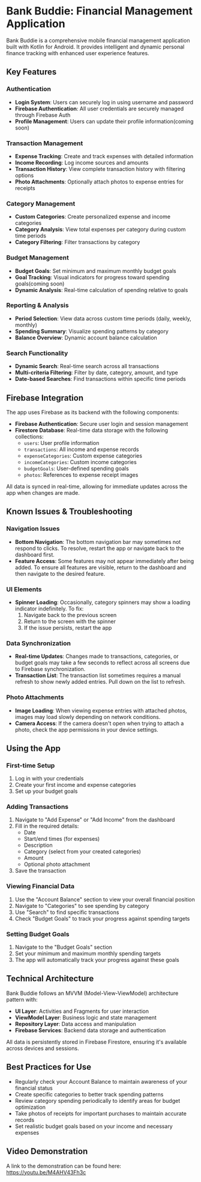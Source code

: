 # Bank Buddie: Financial Management Application

Bank Buddie is a comprehensive mobile financial management application built with Kotlin for Android. It provides intelligent and dynamic personal finance tracking with enhanced user experience features.

## Key Features

### Authentication
- **Login System**: Users can securely log in using username and password
- **Firebase Authentication**: All user credentials are securely managed through Firebase Auth
- **Profile Management**: Users can update their profile information(coming soon)

### Transaction Management
- **Expense Tracking**: Create and track expenses with detailed information
- **Income Recording**: Log income sources and amounts
- **Transaction History**: View complete transaction history with filtering options
- **Photo Attachments**: Optionally attach photos to expense entries for receipts

### Category Management
- **Custom Categories**: Create personalized expense and income categories
- **Category Analysis**: View total expenses per category during custom time periods
- **Category Filtering**: Filter transactions by category

### Budget Management
- **Budget Goals**: Set minimum and maximum monthly budget goals
- **Goal Tracking**: Visual indicators for progress toward spending goals(coming soon)
- **Dynamic Analysis**: Real-time calculation of spending relative to goals

### Reporting & Analysis
- **Period Selection**: View data across custom time periods (daily, weekly, monthly)
- **Spending Summary**: Visualize spending patterns by category
- **Balance Overview**: Dynamic account balance calculation

### Search Functionality
- **Dynamic Search**: Real-time search across all transactions
- **Multi-criteria Filtering**: Filter by date, category, amount, and type
- **Date-based Searches**: Find transactions within specific time periods

## Firebase Integration

The app uses Firebase as its backend with the following components:

- **Firebase Authentication**: Secure user login and session management
- **Firestore Database**: Real-time data storage with the following collections:
  - `users`: User profile information
  - `transactions`: All income and expense records
  - `expenseCategories`: Custom expense categories
  - `incomeCategories`: Custom income categories
  - `budgetGoals`: User-defined spending goals
  - `photos`: References to expense receipt images

All data is synced in real-time, allowing for immediate updates across the app when changes are made.

## Known Issues & Troubleshooting

### Navigation Issues
- **Bottom Navigation**: The bottom navigation bar may sometimes not respond to clicks. To resolve, restart the app or navigate back to the dashboard first.
- **Feature Access**: Some features may not appear immediately after being added. To ensure all features are visible, return to the dashboard and then navigate to the desired feature.

### UI Elements
- **Spinner Loading**: Occasionally, category spinners may show a loading indicator indefinitely. To fix:
  1. Navigate back to the previous screen
  2. Return to the screen with the spinner
  3. If the issue persists, restart the app

### Data Synchronization
- **Real-time Updates**: Changes made to transactions, categories, or budget goals may take a few seconds to reflect across all screens due to Firebase synchronization.
- **Transaction List**: The transaction list sometimes requires a manual refresh to show newly added entries. Pull down on the list to refresh.

### Photo Attachments
- **Image Loading**: When viewing expense entries with attached photos, images may load slowly depending on network conditions.
- **Camera Access**: If the camera doesn't open when trying to attach a photo, check the app permissions in your device settings.

## Using the App

### First-time Setup
1. Log in with your credentials
2. Create your first income and expense categories
3. Set up your budget goals

### Adding Transactions
1. Navigate to "Add Expense" or "Add Income" from the dashboard
2. Fill in the required details:
   - Date
   - Start/end times (for expenses)
   - Description
   - Category (select from your created categories)
   - Amount
   - Optional photo attachment
3. Save the transaction

### Viewing Financial Data
1. Use the "Account Balance" section to view your overall financial position
2. Navigate to "Categories" to see spending by category
3. Use "Search" to find specific transactions
4. Check "Budget Goals" to track your progress against spending targets

### Setting Budget Goals
1. Navigate to the "Budget Goals" section
2. Set your minimum and maximum monthly spending targets
3. The app will automatically track your progress against these goals

## Technical Architecture

Bank Buddie follows an MVVM (Model-View-ViewModel) architecture pattern with:

- **UI Layer**: Activities and Fragments for user interaction
- **ViewModel Layer**: Business logic and state management
- **Repository Layer**: Data access and manipulation
- **Firebase Services**: Backend data storage and authentication

All data is persistently stored in Firebase Firestore, ensuring it's available across devices and sessions.

## Best Practices for Use

- Regularly check your Account Balance to maintain awareness of your financial status
- Create specific categories to better track spending patterns
- Review category spending periodically to identify areas for budget optimization
- Take photos of receipts for important purchases to maintain accurate records
- Set realistic budget goals based on your income and necessary expenses

## Video Demonstration

A link to the demonstration can be found here: https://youtu.be/M4AHV43Fh3c 

